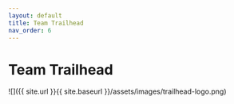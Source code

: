 ```yaml
---
layout: default
title: Team Trailhead
nav_order: 6
---
```


# Team Trailhead

![]({{ site.url }}{{ site.baseurl }}/assets/images/trailhead-logo.png)